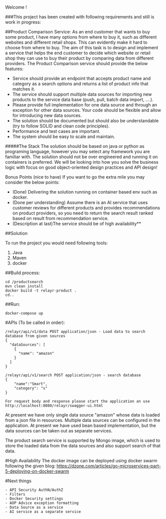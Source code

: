 Welcome !

###This project has been created with following requirements and still is work in progress:

##Product Comparison Service:
As an end customer that wants to buy some product, I have many options from where to buy it, such as different websites and
different retail shops. This can evidently make it hard to choose from where to buy.
The aim of this task is to design and implement a service that helps the end customer to decide which website or retail shop
they can use to buy their product by comparing data from different providers.
The Product Comparison service should provide the below features:
- Service should provide an endpoint that accepts product name and category as a search options and returns a list of
product info that matches it.
- The service should support multiple data sources for importing new products to the service data base (push, pull, batch
data import, ....).
- Please provide full implementation for one data source and through an exception for other data sources. Your code
should be flexible and allow for introducing new data sources.
- The solution should be documented but should also be understandable (try to follow SOLID and clean code principles).
- Performance and test cases are important.
- The system should be easy to scale and maintain.

#####The Stack
The solution should be based on java or python as programing language, however you may select any framework you are
familiar with. The solution should not be over engineered and running it on containers is preferred. We will be looking into how
you solve the business logic with focus on good object-oriented design practices and API design!

Bonus Points (nice to have)
If you want to go the extra mile you may consider the below points:
- (Done) Delivering the solution running on container based env such as docker.
- (Done per understanding) Assume there is an AI service that uses customer reviews for different products and provides recommendations on
product providers, so you need to return the search result ranked based on result from recommendation service.
- (Description at last)The service should be of high availability**

##Solution

To run the project you would need following tools:
1. Java
2. Maven
3. docker

##Build process:

    cd /productsearch
    mvn clean install
    docker build -t relayr-product .
    cd..

##Run:

    docker-compose up

#APIs (To be called in order):
    
    /relayr/api/v1/data POST application/json - Load data to search database from given sources
    {
      "dataSources": [
        {
          "name": "amazon"
        }
      ]
    }
    
    /relayr/api/v1/search POST application/json - search database
    {
    	"name":"Smart",
    	"category": "s"
    }

    For request body and response please start the application an use 
    http://localhost:8080/relayr/swagger-ui.html

At present we have only single data source "amazon" whose data is loaded from a json file in resources.
Multiple data sources can be configured in the application. At present we have used bean based implementation,
 but the data sources can be taken out as separate services.

The product search service is supported by Mongo image, which is used to store the loaded data from the data sources and
also support search of that data.

#High Availability
The docker image can be deployed using docker swarm following the given blog:
https://dzone.com/articles/go-microservices-part-5-deploying-on-docker-swarm

#Next things
    
    - API Security AuthN/AuthZ
    - Filters
    - Docker Security settings
    - AOP Advice exception formatting
    - Data Source as a service
    - AI service as a separate service
